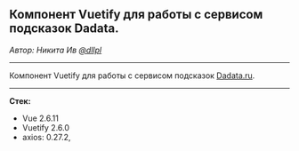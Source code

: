 <h2>Компонент Vuetify для работы с сервисом подсказок Dadata.</h2>
<em>Автор: Никита Ив <a href='https://github.com/dllpl/'>@dllpl</a></em>
<hr>
    Компонент Vuetify для работы с сервисом подсказок <a href='https://dadata.ru/' target="_blank">Dadata.ru</a>.
<hr>
<strong>Стек:</strong>
<ul>
    <li>
        Vue 2.6.11
    </li>
    <li>
        Vuetify 2.6.0
    </li>
    <li>
        axios: 0.27.2,
    </li>
</ul>

